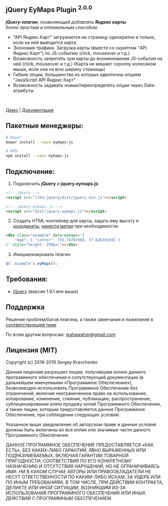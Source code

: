 
jQuery EyMaps Plugin <sup>2.0.0</sup>
-------
_**jQuery-плагин**, позволяющий добавлять **Яндекс карты**  
более простым и оптимальным способом._

* "API Яндекс.Карт" загружается на страницу однократно и только, если на ней выводится карта
* Экономия трафика. Загрузка карты (вместе со скриптом "API Яндекс.Карт") по JS-событию (click, mouseover и т.д.)
* Возможность запретить зум карты до возникновения JS-события на ней (click, mouseover и т.д.) (Карта не мешает скроллу колесиком мыши, если она на всю ширину страницы)
* Гибкие опции, большинство из которых идентичны опциям "JavaScript API Яндекс.Карт"
* Возможность задавать новые/переопределять опции через Data-атрибуты

<br>

[Демо](http://wahawaher.ru/eymaps-js#demo) | [Документация](http://wahawaher.ru/eymaps-js)

## Пакетные менеджеры:
```sh
# Bower
bower install --save eymaps-js

# NPM
npm install --save eymaps-js
```

## Подключение:

1. Подключить **jQuery** и **jquery.eymaps.js**:
```html
<!-- jQuery -->
<script src="libs/jquery/dist/jquery.min.js"></script>

<!-- jquery.eymaps.js -->
<script src="dist/jquery.eymaps.js"></script>
```

2. Создать HTML-контейнер для карты, задать ему высоту и  [координаты](http://dimik.github.io/ymaps/examples/location-tool/),  [нанести метки](http://wahawaher.loc/eymaps-js/#examples-marks)  при необходимости:
```html
<div class="example" data-eymaps='{
	"map": { "center": [55.74787804, 37.62678159] }
}' style="height: 250px;"></div>
```

3. Инициализировать плагин:
```javascript
$('.example').eyMaps();
```

## Требования:
- [jQuery](http://jquery.com/download/) (версия 1.9.1 или выше)

## Поддержка
Решение проблем/багов плагина, а также замечания и пожелания в [соответствующей теме](http://github.com/WahaWaher/eymaps-js/issues)

По всем другим вопросам:  [wahawaher@gmail.com](mailto:wahawaher@gmail.com "Написать на wahawaher@gmail.com")

## Лицензия (MIT)
Copyright (c) 2018-2019 Sergey Kravchenko

Данная лицензия разрешает лицам, получившим копию данного программного обеспечения и сопутствующей документации (в дальнейшем именуемыми «Программное Обеспечение»), безвозмездно использовать Программное Обеспечение без ограничений, включая неограниченное право на использование, копирование, изменение, слияние, публикацию, распространение, сублицензирование и/или продажу копий Программного Обеспечения, а также лицам, которым предоставляется данное Программное Обеспечение, при соблюдении следующих условий:

Указанное выше уведомление об авторском праве и данные условия должны быть включены во все копии или значимые части данного Программного Обеспечения.

ДАННОЕ ПРОГРАММНОЕ ОБЕСПЕЧЕНИЕ ПРЕДОСТАВЛЯЕТСЯ «КАК ЕСТЬ», БЕЗ КАКИХ-ЛИБО ГАРАНТИЙ, ЯВНО ВЫРАЖЕННЫХ ИЛИ ПОДРАЗУМЕВАЕМЫХ, ВКЛЮЧАЯ ГАРАНТИИ ТОВАРНОЙ ПРИГОДНОСТИ, СООТВЕТСТВИЯ ПО ЕГО КОНКРЕТНОМУ НАЗНАЧЕНИЮ И ОТСУТСТВИЯ НАРУШЕНИЙ, НО НЕ ОГРАНИЧИВАЯСЬ ИМИ. НИ В КАКОМ СЛУЧАЕ АВТОРЫ ИЛИ ПРАВООБЛАДАТЕЛИ НЕ НЕСУТ ОТВЕТСТВЕННОСТИ ПО КАКИМ-ЛИБО ИСКАМ, ЗА УЩЕРБ ИЛИ ПО ИНЫМ ТРЕБОВАНИЯМ, В ТОМ ЧИСЛЕ, ПРИ ДЕЙСТВИИ КОНТРАКТА, ДЕЛИКТЕ ИЛИ ИНОЙ СИТУАЦИИ, ВОЗНИКШИМ ИЗ-ЗА ИСПОЛЬЗОВАНИЯ ПРОГРАММНОГО ОБЕСПЕЧЕНИЯ ИЛИ ИНЫХ ДЕЙСТВИЙ С ПРОГРАММНЫМ ОБЕСПЕЧЕНИЕМ.
